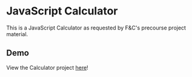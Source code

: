 # JavaScript Calculator

This is a JavaScript Calculator as requested by F&C's precourse project material.

## Demo

View the Calculator project [here](https://fairyaksh.github.io/Calculator/)!
